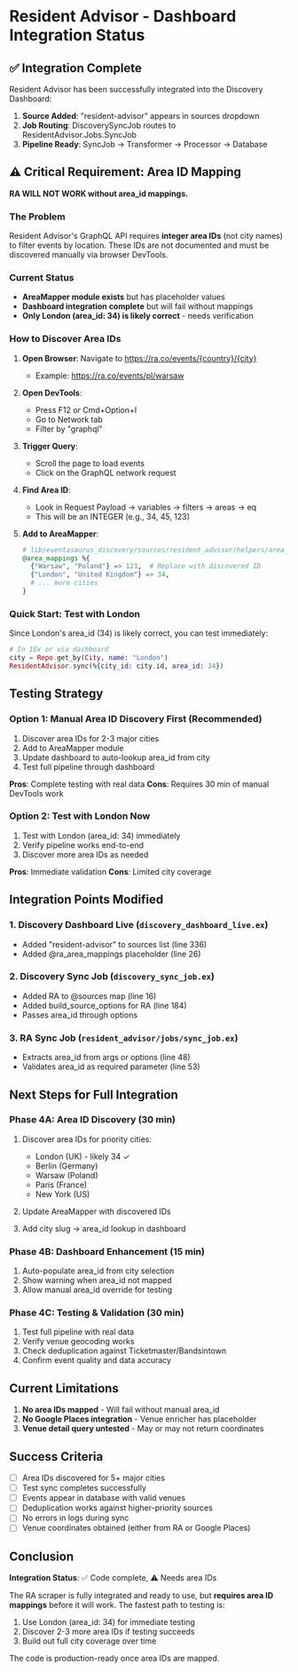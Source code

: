 # Resident Advisor - Dashboard Integration Status

## ✅ Integration Complete

Resident Advisor has been successfully integrated into the Discovery Dashboard:

1. **Source Added**: "resident-advisor" appears in sources dropdown
2. **Job Routing**: DiscoverySyncJob routes to ResidentAdvisor.Jobs.SyncJob
3. **Pipeline Ready**: SyncJob → Transformer → Processor → Database

## ⚠️ Critical Requirement: Area ID Mapping

**RA WILL NOT WORK without area_id mappings.**

### The Problem

Resident Advisor's GraphQL API requires **integer area IDs** (not city names) to filter events by location. These IDs are not documented and must be discovered manually via browser DevTools.

### Current Status

- **AreaMapper module exists** but has placeholder values
- **Dashboard integration complete** but will fail without mappings
- **Only London (area_id: 34) is likely correct** - needs verification

### How to Discover Area IDs

1. **Open Browser**: Navigate to https://ra.co/events/{country}/{city}
   - Example: https://ra.co/events/pl/warsaw

2. **Open DevTools**:
   - Press F12 or Cmd+Option+I
   - Go to Network tab
   - Filter by "graphql"

3. **Trigger Query**:
   - Scroll the page to load events
   - Click on the GraphQL network request

4. **Find Area ID**:
   - Look in Request Payload → variables → filters → areas → eq
   - This will be an INTEGER (e.g., 34, 45, 123)

5. **Add to AreaMapper**:
   ```elixir
   # lib/eventasaurus_discovery/sources/resident_advisor/helpers/area_mapper.ex
   @area_mappings %{
     {"Warsaw", "Poland"} => 123,  # Replace with discovered ID
     {"London", "United Kingdom"} => 34,
     # ... more cities
   }
   ```

### Quick Start: Test with London

Since London's area_id (34) is likely correct, you can test immediately:

```elixir
# In IEx or via dashboard
city = Repo.get_by(City, name: "London")
ResidentAdvisor.sync(%{city_id: city.id, area_id: 34})
```

## Testing Strategy

### Option 1: Manual Area ID Discovery First (Recommended)

1. Discover area IDs for 2-3 major cities
2. Add to AreaMapper module
3. Update dashboard to auto-lookup area_id from city
4. Test full pipeline through dashboard

**Pros**: Complete testing with real data
**Cons**: Requires 30 min of manual DevTools work

### Option 2: Test with London Now

1. Test with London (area_id: 34) immediately
2. Verify pipeline works end-to-end
3. Discover more area IDs as needed

**Pros**: Immediate validation
**Cons**: Limited city coverage

## Integration Points Modified

### 1. Discovery Dashboard Live (`discovery_dashboard_live.ex`)
- Added "resident-advisor" to sources list (line 336)
- Added @ra_area_mappings placeholder (line 26)

### 2. Discovery Sync Job (`discovery_sync_job.ex`)
- Added RA to @sources map (line 16)
- Added build_source_options for RA (line 184)
- Passes area_id through options

### 3. RA Sync Job (`resident_advisor/jobs/sync_job.ex`)
- Extracts area_id from args or options (line 48)
- Validates area_id as required parameter (line 53)

## Next Steps for Full Integration

### Phase 4A: Area ID Discovery (30 min)
1. Discover area IDs for priority cities:
   - London (UK) - likely 34 ✓
   - Berlin (Germany)
   - Warsaw (Poland)
   - Paris (France)
   - New York (US)

2. Update AreaMapper with discovered IDs

3. Add city slug → area_id lookup in dashboard

### Phase 4B: Dashboard Enhancement (15 min)
1. Auto-populate area_id from city selection
2. Show warning when area_id not mapped
3. Allow manual area_id override for testing

### Phase 4C: Testing & Validation (30 min)
1. Test full pipeline with real data
2. Verify venue geocoding works
3. Check deduplication against Ticketmaster/Bandsintown
4. Confirm event quality and data accuracy

## Current Limitations

1. **No area IDs mapped** - Will fail without manual area_id
2. **No Google Places integration** - Venue enricher has placeholder
3. **Venue detail query untested** - May or may not return coordinates

## Success Criteria

- [ ] Area IDs discovered for 5+ major cities
- [ ] Test sync completes successfully
- [ ] Events appear in database with valid venues
- [ ] Deduplication works against higher-priority sources
- [ ] No errors in logs during sync
- [ ] Venue coordinates obtained (either from RA or Google Places)

## Conclusion

**Integration Status**: ✅ Code complete, ⚠️ Needs area IDs

The RA scraper is fully integrated and ready to use, but **requires area ID mappings** before it will work. The fastest path to testing is:

1. Use London (area_id: 34) for immediate testing
2. Discover 2-3 more area IDs if testing succeeds
3. Build out full city coverage over time

The code is production-ready once area IDs are mapped.
